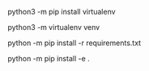 python3 -m pip install virtualenv

python3 -m virtualenv venv

python -m pip install -r requirements.txt

python -m pip install -e .